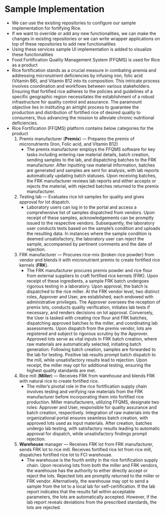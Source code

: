 # Sample Implementation

* We can use the existing repositories to configure our sample implementation for fortifying Rice.
* If we want to override or add any new functionalities, we can make the changes in existing repositories or we can write wrapper applications on top of these repositories to add new functionalities
* Using these services sample UI implementation is added to visualize these functionalities
* Food Fortification Quality Management System (FFQMS) is used for Rice as a product
* Rice fortification stands as a crucial measure in combating anemia and addressing micronutrient deficiencies by infusing iron, folic acid (Vitamin B6), and Vitamin B12 into its composition. This intricate process involves coordination and workflows between various stakeholders. Ensuring that fortified rice adheres to the policies and guidelines of a specific geographic region necessitates the establishment of a robust infrastructure for quality control and assurance. The paramount objective lies in instituting an airtight process to guarantee the production and distribution of fortified rice of desired quality to consumers, thus advancing the mission to alleviate chronic nutritional deficiencies.
* Rice Fortification (FFQMS) platform contains below categories for the product
  1. Premix manufacturer (**Premix**) — Prepares the premix of micronutrients (Iron, Folic acid, and Vitamin B12)
     * The premix manufacturer employs the FFQMS software for key tasks including entering raw material details, batch creation, sending samples to the lab, and dispatching batches to the FRK manufacturer. After inputting raw material information, batches are generated and samples are sent for analysis, with lab reports automatically updating batch statuses. Upon receiving batches, the FRK manufacturer reviews lab reports and either accepts or rejects the material, with rejected batches returned to the premix manufacturer.
  2. Testing lab — Evaluates rice lot samples for quality and gives approval for lot dispatch.
     * Laboratory users can log in to the portal and access a comprehensive list of samples dispatched from vendors. Upon receipt of these samples, acknowledgements can be promptly issued to the respective vendors. Subsequently, the laboratory user conducts tests based on the sample’s condition and uploads the resulting data. In instances where the sample condition is deemed unsatisfactory, the laboratory user can reject the sample, accompanied by pertinent comments and the date of rejection.
  3. FRK manufacturer — Procures rice-mix (broken rice powder) from vendor and blends it with micronutrient premix to create fortified rice kernels (**FRK**).
     * The FRK manufacturer procures premix powder and rice flour from external suppliers to craft fortified rice kernels (FRK). Upon receipt of these ingredients, a sample FRK batch undergoes rigorous testing in a laboratory. Upon approval, the batch is dispatched to the rice miller. At the FRK vendor level, two distinct roles, Approver and User, are established, each endowed with administrative privileges. The Approver oversees the reception of premix lots, conducts quality verification, initiates lab tests if necessary, and renders decisions on lot approval. Conversely, the User is tasked with creating rice flour and FRK batches, dispatching approved batches to the miller, and coordinating lab assessments. Upon dispatch from the premix vendor, lots are registered and subject to rigorous scrutiny by the Approver. Approved lots serve as vital inputs in FRK batch creation, where raw materials are automatically selected, initiating batch generation. Following batch creation, samples are forwarded to the lab for testing. Positive lab results prompt batch dispatch to the mill, while unsatisfactory results lead to rejection. Upon receipt, the miller may opt for additional testing, ensuring the highest quality standards are met.
  4. Rice mill (**Miller**) — Receives FRK from warehouse and blends FRK with natural rice to create fortified rice.
     * The miller’s pivotal role in the rice fortification supply chain involves testing and verifying raw materials from the FRK manufacturer before incorporating them into fortified rice production. Miller manufacturers, utilizing FFQMS, designate two roles: Approver and User, responsible for quality assurance and batch creation, respectively. Integration of raw materials into the organizational portal ensures seamless batch creation, with approved lots used as input materials. After creation, batches undergo lab testing, with satisfactory results leading to automatic approval for dispatch, while unsatisfactory findings prompt rejection.
  5. **Warehouse** manager — Receives FRK lot from FRK manufacturer, sends FRK lot to rice mill. Receives fortified rice lot from rice mill, dispatches fortified rice lot to FCI warehouse.
     * The warehouse is the fourth entity in the rice fortification supply chain. Upon receiving lots from both the miller and FRK vendors, the warehouse has the authority to either directly accept or reject the lots. Rejected lots are promptly returned to the miller or FRK vendor. Alternatively, the warehouse may opt to send a sample from the lot to a local lab for self-certification. If the lab report indicates that the results fall within acceptable parameters, the lots are automatically accepted. However, if the lab report reveals deviations from the prescribed standards, the lots are rejected.
